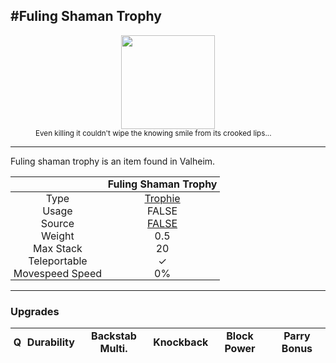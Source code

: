 <meta property="og:title" content="Fuling Shaman Trophy - MoreValheim" /><meta property="og:type" content="website" /><meta property="og:image" content="/assets/fuling_shaman_trophy.png" /><meta property="og:description" content="Fuling Shaman Trophy is an item found in Valheim." /><meta name="theme-color" content="#546D78"><meta name="twitter:card" content="summary_large_image">
#Fuling Shaman Trophy
-------------
<style>img {width:20px;}.tb {width:150px;display: block;margin-left: auto;margin-right: auto;}</style>

<style>.md-typeset table:not([class]) th:not([align]) {min-width:unset!important;}</style>
<style>td{padding:0em 0.3em!important;text-align:center!important;border-left:.05rem solid var(--md-default-fg-color--lightest)}</style>

<style>th{padding:0.1em 0.3em!important;text-align:center!important;font-weight:bold}</style>

<style>pre{text-align:right!important}</style>
<style>table tr td:first-child {border-left: 0;};</style>

<figure><img src="/assets/fuling_shaman_trophy.png" class="tb" /><figcaption><small>Even killing it couldn't wipe the knowing smile from its crooked lips...</small></figcaption></figure>

-------------

Fuling shaman trophy is an item found in Valheim.

|        | Fuling Shaman Trophy              |
| ----------- | ------------------------------------ |
| Type | [Trophie](../../types/trophie)
| Usage | FALSE<br>
| Source | [FALSE](../../items/false)
| Weight | 0.5 |
| Max Stack | 20 |
| Teleportable | ✓
| Movespeed Speed | 0%


-------------

### Upgrades
| Q | Durability | Backstab Multi. | Knockback | Block Power | Parry Bonus
| - | - | - | - | - | - 
